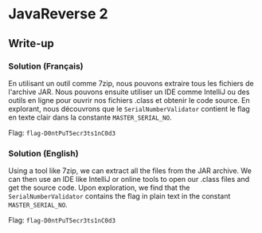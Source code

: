 # JavaReverse 2
## Write-up
### Solution (Français)
En utilisant un outil comme 7zip, nous pouvons extraire tous les fichiers de l'archive JAR. Nous pouvons ensuite utiliser un IDE comme IntelliJ ou des outils en ligne pour ouvrir nos fichiers .class et obtenir le code source. En explorant, nous découvrons que le `SerialNumberValidator`  contient le flag en texte clair dans la constante `MASTER_SERIAL_NO`.

Flag: `flag-D0ntPuT5ecr3ts1nC0d3`

### Solution (English)

Using a tool like 7zip, we can extract all the files from the JAR archive. We can then use an IDE like IntelliJ or online tools to open our .class files and get the source code. Upon exploration, we find that the `SerialNumberValidator` contains the flag in plain text in the constant `MASTER_SERIAL_NO`.

Flag: `flag-D0ntPuT5ecr3ts1nC0d3`

